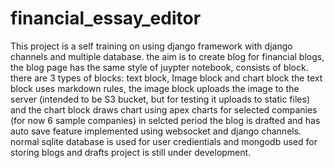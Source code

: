 # financial_essay_editor
This project is a self training on using django framework with django channels and multiple database.
the aim is to create blog for financial blogs, the blog page has the same style of juypter notebook, consists of block.
there are 3 types of blocks: text block, Image block and chart block
the text block uses markdown rules, 
the image block uploads the image to the server (intended to be S3 bucket, but for testing it uploads to static files) 
and the chart block draws chart using apex charts for selected companies (for now 6 sample companies) in selcted period
the blog is drafted and has auto save feature implemented using websocket and django channels.
normal sqlite database is used for user credientials and mongodb used for storing blogs and drafts
project is still under development.

